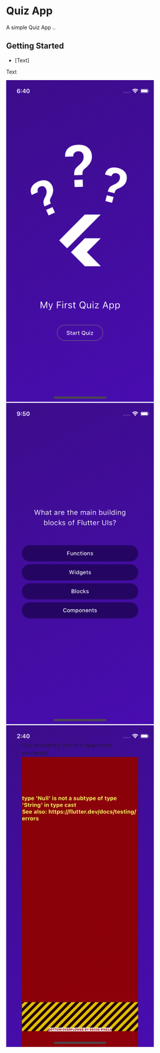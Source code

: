 # Quiz App

A simple Quiz App ..

## Getting Started

- [Text]

Text

<div>
  <img src="assets/screens/start_screen.png" alt="Start Screen" width="400" />
  <img src="assets/screens/quiz_screen.png" alt="Quiz Screen" width="400" />
    <img src="assets/screens/overflow_error.png" alt="Error" width="400" />
</div>

